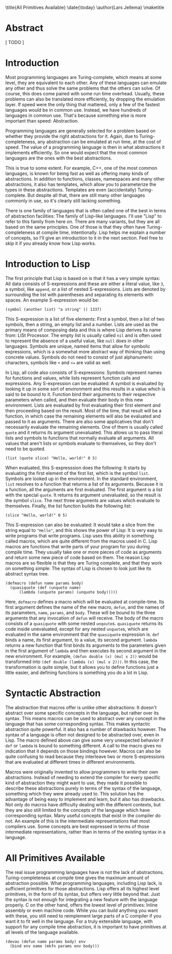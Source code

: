 \title{All Primitives Available}
\date{\today}
\author{Lars Jellema}
\maketitle

# Abstract

[ TODO ]

# Introduction

Most programming languages are Turing-complete, which means at some level, they
are equivalent to each other. Any of these languages can emulate any other and
thus solve the same problems that the others can solve. Of course, this does
come paired with some run time overhead. Usually, these problems can also be
translated more efficiently, by dropping the emulation layer. If speed were the
only thing that mattered, only a few of the fastest languages would be in common
use. Instead, we have hundreds of languages in common use. That's because
something else is more important than speed: Abstraction.

Programming languages are generally selected for a problem based on whether they
provide the right abstractions for it. Again, due to Turing-completeness, any
abstraction can be emulated at run time, at the cost of speed. The value of a
programming language is then in what abstractions it implements efficiently. So
one would expect that the most common languages are the ones with the best
abstractions.

This is true to some extent. For example, C++, one of the most common languages,
is known for being fast as well as offering many kinds of abstractions. In
addition to functions, classes, namespaces and many other abstractions, it also
has templates, which allow you to parameterize the types in these abstractions.
Templates are even (accidentally) Turing-complete. But despite all that, there
are still many other languages commonly in use, so it's clearly still lacking
something.

There is one family of languages that is often called one of the best in terms
of abstraction facilities: The family of Lisp-like languages. I'll use "Lisp" to
refer to this family from here on. There are many variants, but they are all
based on the same principles. One of those is that they often have
Turing-completeness at compile time, intentionally. Lisp helps me explain a
number of concepts, so I'll give an introduction to it in the next section. Feel
free to skip it if you already know how Lisp works.

# Introduction to Lisp

The first principle that Lisp is based on is that it has a very simple syntax:
All data consists of S-expressions and these are either a literal value, like
`3`, a symbol, like `append`, or a list of nested S-expressions. Lists are
denoted by surrounding the list with parentheses and separating its elements
with spaces. An example S-expression would be:

```
(symbol (another list) "a string" () 1337)
```

This S-expression is a list of five elements: First a symbol, then a list of two
symbols, then a string, an empty list and a number. Lists are used as the
primary means of composing data and this is where Lisp derives its name from:
LISt Processor. The empty list is usually called `nil` and is often used to
represent the absence of a useful value, like `null` does in other languages.
Symbols are unique, named items that allow for symbolic expressions, which is a
somewhat more abstract way of thinking than using concrete values. Symbols do
not need to consist of just alphanumeric characters, symbols like `+` and `<=`
are valid as well.

In Lisp, all code also consists of S-expressions: Symbols represent names for
functions and values, while lists represent function calls and expressions. Any
S-expression can be evaluated: A symbol is evaluated by looking it up in some
sort of environment and this results in a value which is said to be bound to it.
Function bind their arguments to their respective parameters when called, and
then evaluate their body in this new environment. Lists are evaluated by first
evaluating their first element and then proceeding based on the result. Most of
the time, that result will be a function, in which case the remaining elements
will also be evaluated and passed to it as arguments. There are also some
applicatives that don't necessarily evaluate the remaining elements. One of them
is usually called `quote` and it returns its argument unevaluated. This allows
us to pass literal lists and symbols to functions that normally evaluate all
arguments. All values that aren't lists or symbols evaluate to themselves, so
they don't need to be quoted.

```
(list (quote slice) "Hello, world!" 0 5)
```

When evaluated, this S-expresssion does the following: It starts by evaluating
the first element of the first list, which is the symbol `list`. Symbols are
looked up in the environment. In the standard environment, `list` resolves to a
function that returns a list of its arguments. Because it is a function, all the
arguments are first evaluated. The first argument is a list with the special
`quote`. It returns its argument unevaluated, so the result is the symbol
`slice`. The next three arguments are values which evaluate to themselves.
Finally, the list function builds the following list:

`(slice "Hello, world!" 0 5)`

This S-expression can also be evaluated: It would take a slice from the string
equal to `"Hello"`, and this shows the power of Lisp: It is very easy to write
programs that write programs. Lisp uses this ability in something called macros,
which are quite different from the macros used in C. Lisp macros are functions
that write parts of your program for you during compile time. They usually take
one or more pieces of code as arguments and return some new piece of code based
on them. The reason Lisp macros are so flexible is that they are Turing
complete, and that they work on something simple: The syntax of Lisp is chosen
to look just like its abstract syntax tree.

```
(defmacro (defun name params body)
  (quasiquote (def (unquote name)
      (lambda (unquote params) (unquote body)))))
```

Here, `defmacro` defines a macro which will be evaluated at compile-time. Its
first argument defines the name of the new macro, `defun`, and the names of its
parameters, `name`, `params`, and `body`. These will be bound to the three
arguments that any invocation of `defun` will receive. The body of the macro
consists of a `quasiquote` with some nested `unqoute`s. `quasiquote` returns its
code inside unevaluated, except for any nested `unquote`s, which are evaluated
in the same environment that the `quasiquote` expression is. `def` binds a name,
its first argument, to a value, its second argument. `lambda` returns a new
function that first binds its arguments to the parameters given in the first
argument of `lambda` and then executes its second argument in the new
environment. For example, `(defun double (x) (mul x 2))` would be transformed
into `(def double (lambda (x) (mul x 2)))`. In this case, the transformation is
quite simple, but it allows you to define functions just a little easier, and
defining functions is something you do a lot in Lisp.

# Syntactic Abstraction

The abstraction that macros offer is unlike other abstractions: It doesn't
abstract over some specific concepts in the language, but rather over its
syntax. This means macros can be used to abstract over any concept in the
language that has some corresponding syntax. This makes syntactic abstraction
quite powerful. It also has a number of drawbacks however. The syntax of a
language is often not designed to be abstracted over, even in Lisp. The macro
defined above can give some very unexpected behavior if `def` or `lambda` is
bound to something different. A call to the macro gives no indication that it
depends on those bindings however. Macros can also be quite confusing to read
because they interleave two or more S-expressions that are evaluated at
different times in different environments.

Macros were originally invented to allow programmers to write their own
abstractions. Instead of needing to extend the compiler for every specific kind
of abstraction they might want to use, they made it possible to describe these
abstractions purely in terms of the syntax of the language, something which they
were already used to. This solution has the advantage of being easy to implement
and learn, but it also has drawbacks. Not only do macros have difficulty dealing
with the different contexts, but they are also still limited to the concepts of
the language which have corresponding syntax. Many useful concepts that exist in
the compiler do not. An example of this is the intermediate representations that
most compilers use. Some concepts are best expressed in terms of those
intermediate representations, rather than in terms of the existing syntax in a
language.

# All Primitives Available

The real issue programming languages have is not the lack of abstractions.
Turing-completeness at compile time gives the maximum amount of abstraction
possible. What programming languages, including Lisp lack, is sufficient
primitives for those abstractions. Lisp offers all its highest level primitives,
in the form of its syntax, but offers very little beyond that. Just the syntax
is not enough for integrating a new feature with the language properly. C on the
other hand, offers the lowest level of primitives: Inline assembly or even
machine code. While you can build anything you want with these, you still need
to reimplement large parts of a C compiler if you want it to fit well in the
language. For a truly extensible language, with support for any compile time
abstraction, it is important to have primitives at all levels of the language
available.

```
(devau (defun name params body) env
  (bind env name (mkfn params env body)))
```

